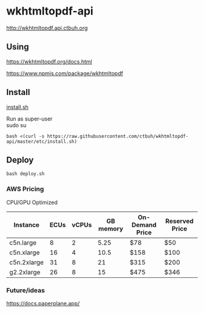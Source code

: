 # wkhtmltopdf-api

http://wkhtmltopdf.api.ctbuh.org

## Using

https://wkhtmltopdf.org/docs.html

https://www.npmjs.com/package/wkhtmltopdf

## Install

[install.sh](./etc/install.sh)

Run as super-user  
sudo su

```shell
bash <(curl -s https://raw.githubusercontent.com/ctbuh/wkhtmltopdf-api/master/etc/install.sh)
```

## Deploy

```shell
bash deploy.sh
```


### AWS Pricing

CPU/GPU Optimized

| Instance    | ECUs | vCPUs | GB memory | On-Demand Price | Reserved Price |
|-------------|------|-------|-----------|-----------------|----------------|
| c5n.large   | 8    | 2     | 5.25      | $78             | $50            |
| c5n.xlarge  | 16   | 4     | 10.5      | $158            | $100           |
| c5n.2xlarge | 31   | 8     | 21        | $315            | $200           |
| g2.2xlarge  | 26   | 8     | 15        | $475            | $346           |



### Future/ideas

https://docs.paperplane.app/

